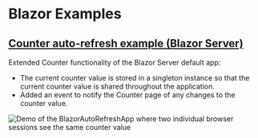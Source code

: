 # Blazor Examples

## [Counter auto-refresh example (Blazor Server)](src/BlazorAutoRefreshApp/)

Extended Counter functionality of the Blazor Server default app:

* The current counter value is stored in a singleton instance so that the current counter value is shared throughout the application.
* Added an event to notify the Counter page of any changes to the counter value.

![Demo of the BlazorAutoRefreshApp where two individual browser sessions see the same counter value](doc/BlazorAutoRefreshApp.gif)
